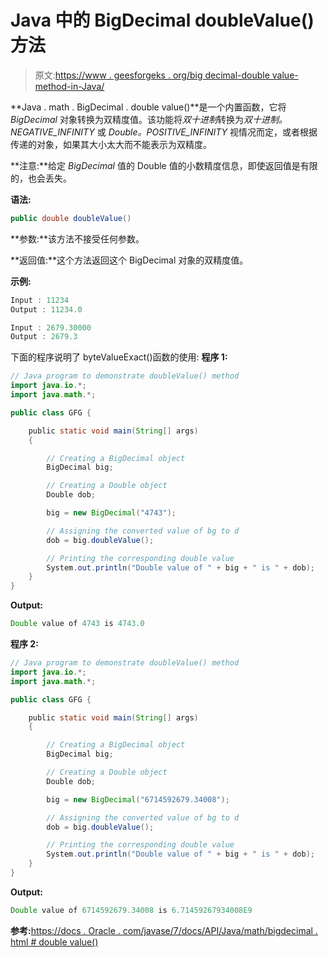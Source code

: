 # Java 中的 BigDecimal doubleValue()方法

> 原文:[https://www . geesforgeks . org/big decimal-double value-method-in-Java/](https://www.geeksforgeeks.org/bigdecimal-doublevalue-method-in-java/)

**Java . math . BigDecimal . double value()**是一个内置函数，它将 *BigDecimal* 对象转换为双精度值。该功能将*双十进制*转换为*双十进制。NEGATIVE_INFINITY* 或 *Double。POSITIVE_INFINITY* 视情况而定，或者根据传递的对象，如果其大小太大而不能表示为双精度。

**注意:**给定 *BigDecimal* 值的 Double 值的小数精度信息，即使返回值是有限的，也会丢失。

**语法:**

```java
public double doubleValue()
```

**参数:**该方法不接受任何参数。

**返回值:**这个方法返回这个 BigDecimal 对象的双精度值。

**示例:**

```java
Input : 11234
Output : 11234.0

Input : 2679.30000
Output : 2679.3

```

下面的程序说明了 byteValueExact()函数的使用:
**程序 1:**

```java
// Java program to demonstrate doubleValue() method
import java.io.*;
import java.math.*;

public class GFG {

    public static void main(String[] args)
    {

        // Creating a BigDecimal object
        BigDecimal big;

        // Creating a Double object
        Double dob;

        big = new BigDecimal("4743");

        // Assigning the converted value of bg to d
        dob = big.doubleValue();

        // Printing the corresponding double value
        System.out.println("Double value of " + big + " is " + dob);
    }
}
```

**Output:**

```java
Double value of 4743 is 4743.0

```

**程序 2:**

```java
// Java program to demonstrate doubleValue() method
import java.io.*;
import java.math.*;

public class GFG {

    public static void main(String[] args)
    {

        // Creating a BigDecimal object
        BigDecimal big;

        // Creating a Double object
        Double dob;

        big = new BigDecimal("6714592679.34008");

        // Assigning the converted value of bg to d
        dob = big.doubleValue();

        // Printing the corresponding double value
        System.out.println("Double value of " + big + " is " + dob);
    }
}
```

**Output:**

```java
Double value of 6714592679.34008 is 6.71459267934008E9

```

**参考:**[https://docs . Oracle . com/javase/7/docs/API/Java/math/bigdecimal . html # double value()](https://docs.oracle.com/javase/7/docs/api/java/math/BigDecimal.html#doubleValue())